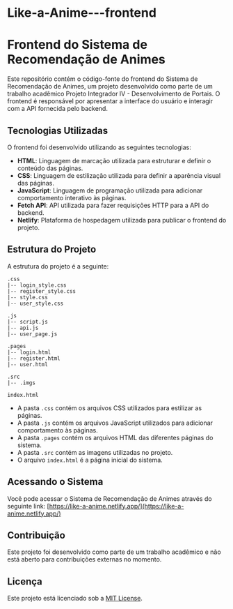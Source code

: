 # Like-a-Anime---frontend

# Frontend do Sistema de Recomendação de Animes

Este repositório contém o código-fonte do frontend do Sistema de Recomendação de Animes, um projeto desenvolvido
como parte de um trabalho acadêmico Projeto Integrador IV - Desenvolvimento de Portais. O frontend é responsável por apresentar a interface do usuário e interagir 
com a API fornecida pelo backend.

## Tecnologias Utilizadas

O frontend foi desenvolvido utilizando as seguintes tecnologias:

- **HTML**: Linguagem de marcação utilizada para estruturar e definir o conteúdo das páginas.
- **CSS**: Linguagem de estilização utilizada para definir a aparência visual das páginas.
- **JavaScript**: Linguagem de programação utilizada para adicionar comportamento interativo às páginas.
- **Fetch API**: API utilizada para fazer requisições HTTP para a API do backend.
- **Netlify**: Plataforma de hospedagem utilizada para publicar o frontend do projeto.

## Estrutura do Projeto

A estrutura do projeto é a seguinte:

```
.css
|-- login_style.css
|-- register_style.css
|-- style.css
|-- user_style.css

.js
|-- script.js
|-- api.js
|-- user_page.js

.pages
|-- login.html
|-- register.html
|-- user.html

.src
|-- .imgs

index.html
```

- A pasta `.css` contém os arquivos CSS utilizados para estilizar as páginas.
- A pasta `.js` contém os arquivos JavaScript utilizados para adicionar comportamento às páginas.
- A pasta `.pages` contém os arquivos HTML das diferentes páginas do sistema.
- A pasta `.src` contém as imagens utilizadas no projeto.
- O arquivo `index.html` é a página inicial do sistema.

## Acessando o Sistema

Você pode acessar o Sistema de Recomendação de Animes através do seguinte link: [https://like-a-anime.netlify.app/](https://like-a-anime.netlify.app/)

## Contribuição

Este projeto foi desenvolvido como parte de um trabalho acadêmico e não está aberto para contribuições externas no momento.

## Licença

Este projeto está licenciado sob a [MIT License](LICENSE).
